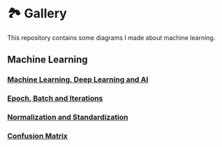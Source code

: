 # 🏞 Gallery
This repository contains some diagrams I made about machine learning.
## Machine Learning

### [Machine Learning, Deep Learning and AI](https://github.com/hahahumble/Gallery/tree/main/Machine-Learning/ML-DL-and-AI)
### [Epoch, Batch and Iterations](https://github.com/hahahumble/Gallery/blob/main/Machine-Learning/Epoch-Batch-lterations)
### [Normalization and Standardization](https://github.com/hahahumble/Gallery/tree/main/Machine-Learning/Normalization-Standardization)
### [Confusion Matrix](https://github.com/hahahumble/Gallery/tree/main/Machine-Learning/Confusion-Matrix)

